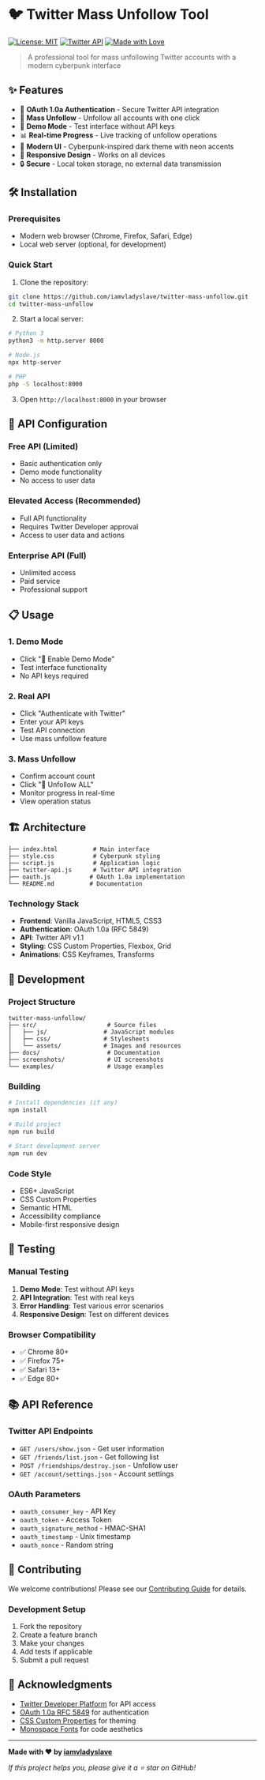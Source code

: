 # 🐦 Twitter Mass Unfollow Tool

[![License: MIT](https://img.shields.io/badge/License-MIT-yellow.svg)](https://opensource.org/licenses/MIT)
[![Twitter API](https://img.shields.io/badge/Twitter%20API-v1.1-blue.svg)](https://developer.twitter.com/)
[![Made with Love](https://img.shields.io/badge/Made%20with-❤️-red.svg)](https://github.com/yourusername)

> A professional tool for mass unfollowing Twitter accounts with a modern cyberpunk interface

## ✨ Features

- 🔐 **OAuth 1.0a Authentication** - Secure Twitter API integration
- 🚀 **Mass Unfollow** - Unfollow all accounts with one click
- 🧪 **Demo Mode** - Test interface without API keys
- 📊 **Real-time Progress** - Live tracking of unfollow operations
- 🎨 **Modern UI** - Cyberpunk-inspired dark theme with neon accents
- 📱 **Responsive Design** - Works on all devices
- 🔒 **Secure** - Local token storage, no external data transmission

## 🛠️ Installation

### Prerequisites
- Modern web browser (Chrome, Firefox, Safari, Edge)
- Local web server (optional, for development)

### Quick Start
1. Clone the repository:
```bash
git clone https://github.com/iamvladyslave/twitter-mass-unfollow.git
cd twitter-mass-unfollow
```

2. Start a local server:
```bash
# Python 3
python3 -m http.server 8000

# Node.js
npx http-server

# PHP
php -S localhost:8000
```

3. Open `http://localhost:8000` in your browser

## 🔑 API Configuration

### Free API (Limited)
- Basic authentication only
- Demo mode functionality
- No access to user data

### Elevated Access (Recommended)
- Full API functionality
- Requires Twitter Developer approval
- Access to user data and actions

### Enterprise API (Full)
- Unlimited access
- Paid service
- Professional support

## 📋 Usage

### 1. Demo Mode
- Click "🧪 Enable Demo Mode"
- Test interface functionality
- No API keys required

### 2. Real API
- Click "Authenticate with Twitter"
- Enter your API keys
- Test API connection
- Use mass unfollow feature

### 3. Mass Unfollow
- Confirm account count
- Click "🚨 Unfollow ALL"
- Monitor progress in real-time
- View operation status

## 🏗️ Architecture

```
├── index.html          # Main interface
├── style.css           # Cyberpunk styling
├── script.js           # Application logic
├── twitter-api.js      # Twitter API integration
├── oauth.js           # OAuth 1.0a implementation
└── README.md          # Documentation
```

### Technology Stack
- **Frontend**: Vanilla JavaScript, HTML5, CSS3
- **Authentication**: OAuth 1.0a (RFC 5849)
- **API**: Twitter API v1.1
- **Styling**: CSS Custom Properties, Flexbox, Grid
- **Animations**: CSS Keyframes, Transforms

## 🔧 Development

### Project Structure
```
twitter-mass-unfollow/
├── src/                    # Source files
│   ├── js/                # JavaScript modules
│   ├── css/               # Stylesheets
│   └── assets/            # Images and resources
├── docs/                   # Documentation
├── screenshots/            # UI screenshots
└── examples/               # Usage examples
```

### Building
```bash
# Install dependencies (if any)
npm install

# Build project
npm run build

# Start development server
npm run dev
```

### Code Style
- ES6+ JavaScript
- CSS Custom Properties
- Semantic HTML
- Accessibility compliance
- Mobile-first responsive design

## 🧪 Testing

### Manual Testing
1. **Demo Mode**: Test without API keys
2. **API Integration**: Test with real keys
3. **Error Handling**: Test various error scenarios
4. **Responsive Design**: Test on different devices

### Browser Compatibility
- ✅ Chrome 80+
- ✅ Firefox 75+
- ✅ Safari 13+
- ✅ Edge 80+

## 📚 API Reference

### Twitter API Endpoints
- `GET /users/show.json` - Get user information
- `GET /friends/list.json` - Get following list
- `POST /friendships/destroy.json` - Unfollow user
- `GET /account/settings.json` - Account settings

### OAuth Parameters
- `oauth_consumer_key` - API Key
- `oauth_token` - Access Token
- `oauth_signature_method` - HMAC-SHA1
- `oauth_timestamp` - Unix timestamp
- `oauth_nonce` - Random string

## 🤝 Contributing

We welcome contributions! Please see our [Contributing Guide](CONTRIBUTING.md) for details.

### Development Setup
1. Fork the repository
2. Create a feature branch
3. Make your changes
4. Add tests if applicable
5. Submit a pull request

## 🙏 Acknowledgments

- [Twitter Developer Platform](https://developer.twitter.com/) for API access
- [OAuth 1.0a RFC 5849](https://tools.ietf.org/html/rfc5849) for authentication
- [CSS Custom Properties](https://developer.mozilla.org/en-US/docs/Web/CSS/Using_CSS_custom_properties) for theming
- [Monospace Fonts](https://fonts.google.com/specimen/Source+Code+Pro) for code aesthetics

---

**Made with ❤️ by [iamvladyslave](https://github.com/iamvladyslave)**

*If this project helps you, please give it a ⭐ star on GitHub!*

